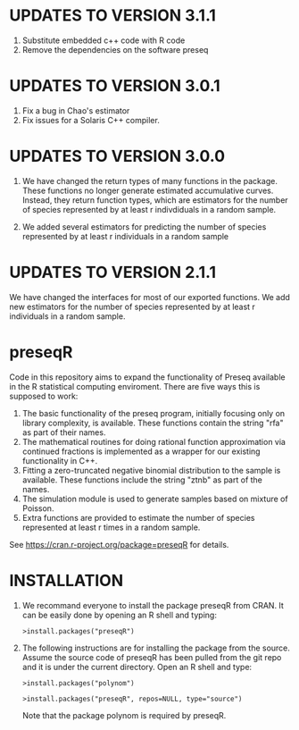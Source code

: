 UPDATES TO VERSION 3.1.1
========================
1. Substitute embedded c++ code with R code
2. Remove the dependencies on the software preseq 

UPDATES TO VERSION 3.0.1
========================

1. Fix a bug in Chao's estimator
2. Fix issues for a Solaris C++ compiler.

UPDATES TO VERSION 3.0.0
========================

1. We have changed the return types of many functions in the package. These
functions no longer generate estimated accumulative curves. 
Instead, they return function types, which are estimators for the number
of species represented by at least r indivdiduals in a random sample. 

2. We added several estimators for predicting the number of species represented
by at least r individuals in a random sample

UPDATES TO VERSION 2.1.1
========================

We have changed the interfaces for most of our exported functions. We add new
estimators for the number of species represented by at least r individuals in
a random sample.

preseqR
=======

Code in this repository aims to expand the functionality of Preseq available in 
the R statistical computing enviroment. There are five ways this is supposed to
work:

  1.  The basic functionality of the preseq program, initially focusing only
      on library complexity, is available. These functions contain the 
      string "rfa" as part of their names.
  2.  The mathematical routines for doing rational function approximation via
      continued fractions is implemented as a wrapper for our existing
      functionality in C++.
  3.  Fitting a zero-truncated negative binomial distribution to the sample is
      available. These functions include the string "ztnb" as part of the names.
  4.  The simulation module is used to generate samples based on mixture of Poisson.
  5.  Extra functions are provided to estimate the number of species represented
      at least r times in a random sample.

See <https://cran.r-project.org/package=preseqR> for details.

INSTALLATION
============

1. We recommand everyone to install the package preseqR from CRAN. 
It can be easily done by opening an R shell and typing:

   ``>install.packages("preseqR")``

2. The following instructions are for installing the package from the source. 
Assume the source code of preseqR has been pulled from the git repo and it is 
under the current directory. Open an R shell and type:
   
   ``>install.packages("polynom")``
   
   ``>install.packages("preseqR", repos=NULL, type="source")``
   
   Note that the package polynom is required by preseqR.

